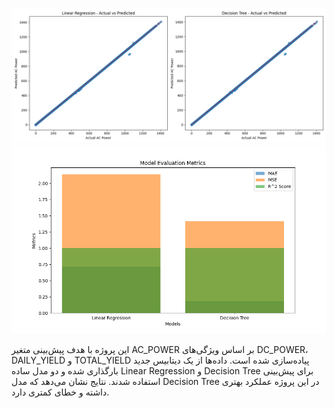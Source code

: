 ![Diagram](Figure_1.png)
![Diagram](Figure_12.png)

این پروژه با هدف پیش‌بینی متغیر AC_POWER بر اساس ویژگی‌های DC_POWER، DAILY_YIELD و TOTAL_YIELD پیاده‌سازی شده است. داده‌ها از یک دیتابیس جدید بارگذاری شده و دو مدل ساده Linear Regression و Decision Tree برای پیش‌بینی استفاده شدند. نتایج نشان می‌دهد که مدل Decision Tree در این پروژه عملکرد بهتری داشته و خطای کمتری دارد.
